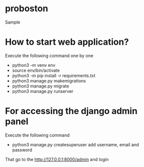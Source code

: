 # proboston
Sample


# How to start web application?

Execute the following command one by one

- python3 -m venv env
- source env/bin/activate
- python3 -m pip install -r requirements.txt
- python3 manage.py makemigrations
- python3 manage.py migrate
- python3 manage.py runserver

# For accessing the django admin panel

Execute the following command
- python3 manage.py createsuperuser
  add username, email and password

That go to the http://127.0.0.1:8000/admin and login

